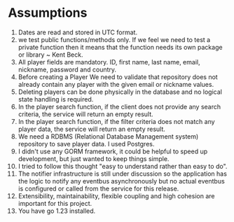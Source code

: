 # Assumptions

1. Dates are read and stored in UTC format.
2. we test public functions/methods only. If we feel we need to test a private function then it means that the function needs its own package or library ~ Kent Beck.
3. All player fields are mandatory. ID, first name, last name, email, nickname, password and country.
4. Before creating a Player We need to validate that repository does not already contain any player with the given email or nickname values.
5. Deleting players can be done physically in the database and no logical state handling is required.
6. In the player search function, if the client does not provide any search criteria, the service will return an empty result.
7. In the player search function, if the filter criteria does not match any player data, the service will return an empty result.
8. We need a RDBMS (Relational Database Management system) repository to save player data. I used Postgres.
9. I didn't use any GORM framework, it could be helpful to speed up development, but just wanted to keep things simple.
10. I tried to follow this thought "easy to understand rather than easy to do".
11. The notifier infrastructure is still under discussion so the application has the logic to notify any eventbus asynchronously but no actual eventbus is configured or called from the service for this release.
12. Extensibility, maintainability, flexible coupling and high cohesion are important for this project.
13. You have go 1.23 installed.